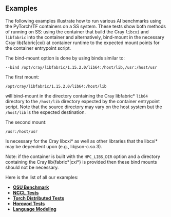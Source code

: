 ## Examples

The following examples illustrate how to run various AI benchmarks
using the PyTorch/TF containers on a SS system. These tests show both
methods of running on SS: using the container that build the Cray
`libcxi` and `libfabric` into the container and alternatively,
bind-mount in the necessary Cray lib{fabric|cxi} at container runtime
to the expected mount points for the container entrypoint script.

The bind-mount option is done by using binds similar to:

```
--bind /opt/cray/libfabric/1.15.2.0/lib64:/host/lib,/usr:/host/usr
```

The first mount:

```
/opt/cray/libfabric/1.15.2.0/lib64:/host/lib
```

will bind-mount in the directory containing the Cray libfabric* `lib64`
directory to the `/host/lib` directory expected by the container
entrypoint script. Note that the source directory may vary on the host
system but the `/host/lib` is the expected destination.

The second mount:

```
/usr:/host/usr
```

Is necessary for the Cray libcxi* as well as other libraries that the
libcxi* may be dependent upon (e.g., libjson-c.so.3).

Note: if the container is built with the `HPC_LIBS_DIR` option and a
directory containing the Cray lib{fabric*|cxi*} is provided then these
bind mounts should not be necessary.

Here is the list of all our examples:
- [**OSU Benchmark**](https://github.com/crickett-hpe/hpc-ai-envs/blob/soohoon/examples-doc/examples/osu-benchmark)
- [**NCCL Tests**](https://github.com/crickett-hpe/hpc-ai-envs/tree/soohoon/examples-doc/examples/nccl-tests)
- [**Torch Distributed Tests**](https://github.com/crickett-hpe/hpc-ai-envs/tree/soohoon/examples-doc/examples/torch-distributed)
- [**Horovod Tests**](https://github.com/crickett-hpe/hpc-ai-envs/tree/soohoon/examples-doc/examples/horovod)
- [**Language Modeling**](https://github.com/crickett-hpe/hpc-ai-envs/tree/soohoon/examples-doc/examples/language-modeling)

